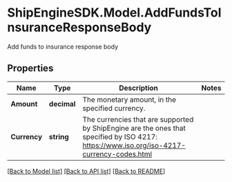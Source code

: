 # ShipEngineSDK.Model.AddFundsToInsuranceResponseBody
Add funds to insurance response body

## Properties

Name | Type | Description | Notes
------------ | ------------- | ------------- | -------------
**Amount** | **decimal** | The monetary amount, in the specified currency. | 
**Currency** | **string** | The currencies that are supported by ShipEngine are the ones that specified by ISO 4217: https://www.iso.org/iso-4217-currency-codes.html  | 

[[Back to Model list]](../../README.md#documentation-for-models) [[Back to API list]](../../README.md#documentation-for-api-endpoints) [[Back to README]](../../README.md)

